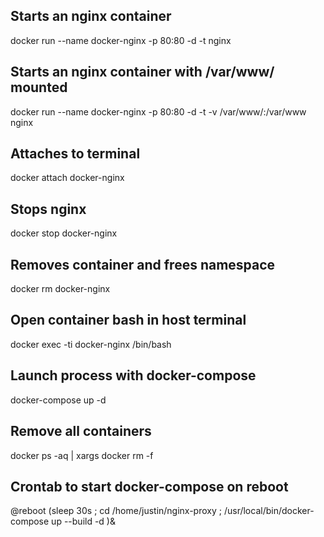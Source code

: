 ## Starts an nginx container
docker run --name docker-nginx -p 80:80 -d -t nginx

## Starts an nginx container with /var/www/ mounted
docker run --name docker-nginx -p 80:80 -d -t -v /var/www/:/var/www nginx

## Attaches to terminal
docker attach docker-nginx

## Stops nginx
docker stop docker-nginx

## Removes container and frees namespace
docker rm docker-nginx

## Open container bash in host terminal
docker exec -ti docker-nginx /bin/bash

## Launch process with docker-compose
docker-compose up -d

## Remove all containers
docker ps -aq | xargs docker rm -f

## Crontab to start docker-compose on reboot
@reboot (sleep 30s ; cd /home/justin/nginx-proxy ; /usr/local/bin/docker-compose up --build -d )&
